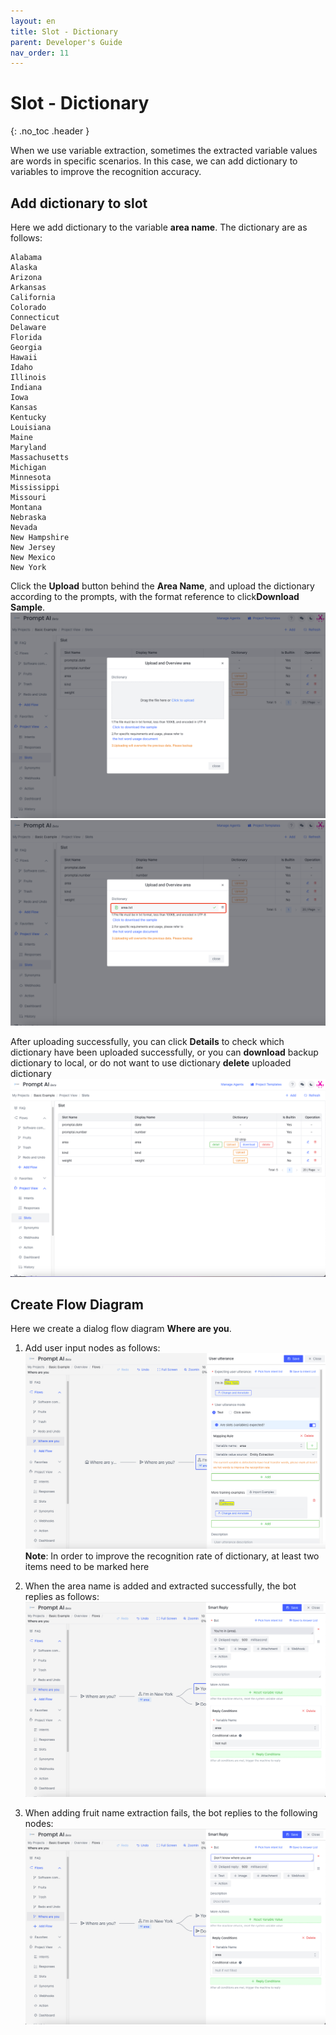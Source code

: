 ```yaml
---
layout: en
title: Slot - Dictionary
parent: Developer's Guide
nav_order: 11
---
```


# Slot - Dictionary
{: .no_toc .header }

When we use variable extraction, sometimes the extracted variable values are words in specific scenarios. In this case, we can add dictionary to variables to improve the recognition accuracy.

## Add dictionary to slot

Here we add dictionary to the variable **area name**. The dictionary are as follows:

```text
Alabama
Alaska
Arizona
Arkansas
California
Colorado
Connecticut
Delaware
Florida
Georgia
Hawaii
Idaho
Illinois
Indiana
Iowa
Kansas
Kentucky
Louisiana
Maine
Maryland
Massachusetts
Michigan
Minnesota
Mississippi
Missouri
Montana
Nebraska
Nevada
New Hampshire
New Jersey
New Mexico
New York
```
Click the **Upload** button behind the **Area Name**, and upload the dictionary according to the prompts, with the format reference to click**Download Sample**.
![dict-01](/assets/images/tutorial/dict/dict-01.png)
![dict-02](/assets/images/tutorial/dict/dict-02.png)

After uploading successfully, you can click **Details** to check which dictionary have been uploaded successfully, or you can **download** backup dictionary to local, or do not want to use dictionary **delete** uploaded dictionary
![dict-03](/assets/images/tutorial/dict/dict-03.png)

## Create Flow Diagram

Here we create a dialog flow diagram **Where are you**.

1. Add user input nodes as follows:
   ![dict-04](/assets/images/tutorial/dict/dict-04.png)
   **Note**: In order to improve the recognition rate of dictionary, at least two items need to be marked here
2. When the area name is added and extracted successfully, the bot replies as follows:
   ![dict-05](/assets/images/tutorial/dict/dict-05.png)

3. When adding fruit name extraction fails, the bot replies to the following nodes:
   ![dict-08](/assets/images/tutorial/dict/dict-06.png)

